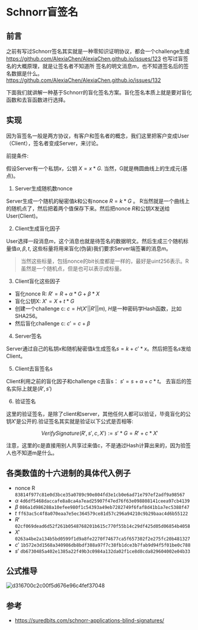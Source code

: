 # Schnorr盲签名

## 前言

之前有写过Schnorr签名其实就是一种零知识证明协议，都会一个challenge生成 https://github.com/AlexiaChen/AlexiaChen.github.io/issues/123    也写过盲签名的大概原理，就是让签名者不知道所
签名的明文消息m，也不知道签名后的签名数据是什么。https://github.com/AlexiaChen/AlexiaChen.github.io/issues/132

下面我们就讲解一种基于Schnorr的盲化签名方案。盲化签名本质上就是要对盲化函数和去盲函数进行选择。

## 实现

因为盲签名一般是两方协议，有客户和签名者的概念，我们这里把客户变成User（Client），签名者变成Server，来讨论。

前提条件:

 假设Server有一个私钥$x$，公钥 $X = x * G$. 当然，G就是椭圆曲线上的生成元(基点)。

1. Server生成随机数nonce

Server生成一个随机的秘密值$k$和公有nonce $R = k*G$ 。 R当然就是一个曲线上的随机点了，然后把着两个值保存下来。然后把nonce $R$和公钥$X$发送给User(Client)。

2. Client生成盲化因子

User选择一段消息$m$，这个消息也就是待签名的数据明文。然后生成三个随机标量值$\alpha, \beta, t$, 这些标量将用来盲化(伪装)我们要求Server端签署的消息$m$。  

> 当然这些标量，包括nonce的bit长度都是一样的，最好是uint256表示。R虽然是一个随机点，但是也可以表示成标量。

3. Client盲化这些因子

- 盲化nonce R:  $R' = R + \alpha * G + \beta * X$
- 盲化公钥X: $X' = X + t * G$
- 创建一个challenge c: $c = H(X' || R' || m)$, $H$是一种密码学Hash函数，比如SHA256。
- 然后盲化challenge c: $c' = c + \beta$

4. Server签名

Server通过自己的私钥$x$和随机秘密值$k$生成签名$s = k + c' * x$。然后把签名$s$发给Client。

5. Client去盲签名s

Client利用之前的盲化因子和challenge c去盲s： $s' = s + \alpha + c*t$。  去盲后的签名实际上就是$(R', s')$

6. 验证签名

这里的验证签名，是除了client和server，其他任何人都可以验证，毕竟盲化的公钥$X'$是公开的.验证签名其实就是验证以下公式是否相等:

$$
VerifySignature(R',s', c, X') := s' * G = R' + c * X'
$$

注意，这里的c是直接用别人共享过来值c，不是通过Hash计算出来的，因为验签人也不知道m是什么。

## 各类数值的十六进制的具体代入例子

- nonce R `83814f977c81e0d3bce35a0789c90e804fd3e1cb0e6ad71e797ef2adf9a98567`
- $\alpha$ `4d6df5468daccafe8a8ca4a7ead25907f47ed76f63e098808141ceea97cb4139`
- $\beta$ `086a1d986288a10efee980f1c54393a49eb7282749f6faf8d41b1a7ec5388f47`
- $t$ `ff63ac5c4f8a070eaa7e5ec364579ce81d57c296a94210c9b29baac4d6b55122`
- $R'$ `02cf069dead6d52f261b0548768201b615c770f55b14c29df425d05d06854b4058`
- $X'$ `0263a4be2a134b5bd0599f1d9a8fe2270f74677ca5f657302f2e275fc20b481327`
- $c'$ `1b572e3d1568a340986db8bdf388a97f7c38fb1dce3b7fab9d94f5f01be0c788`
- $s'$ `db6730485a402e1385a22f49b3c0984a132da02f1ce8d8cda829604002e04b33`

## 公式推导

![d316700c2c00f5d676e96c4fef37048](https://user-images.githubusercontent.com/8574915/187062996-86961ff6-4c53-4843-927c-a72e8f9b9c93.png)


## 参考

- https://suredbits.com/schnorr-applications-blind-signatures/

